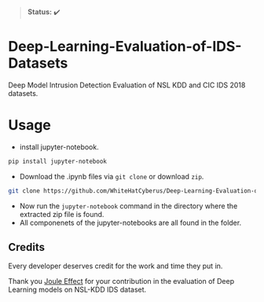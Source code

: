 > **Status:** :heavy_check_mark:
# Deep-Learning-Evaluation-of-IDS-Datasets
Deep Model Intrusion Detection Evaluation of NSL KDD and CIC IDS 2018 datasets.

# Usage
- install jupyter-notebook.
```bash
pip install jupyter-notebook
```
- Download the .ipynb files via `git clone` or download `zip`.
```bash 
git clone https://github.com/WhiteHatCyberus/Deep-Learning-Evaluation-of-IDS-Datasets.git
```
- Now run the `jupyter-notebook` command in the directory where the extracted zip file is found.
- All componenets of the jupyter-notebooks are all found in the folder.

## Credits
Every developer deserves credit for the work and time they put in.

Thank you [Joule Effect](https://github.com/jouleffect) for your contribution in the evaluation of Deep Learning models on NSL-KDD IDS dataset.
